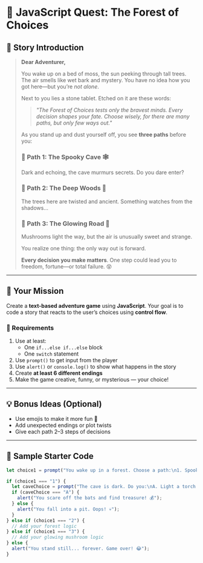 # 🧙 JavaScript Quest: The Forest of Choices

## 📖 Story Introduction

> **Dear Adventurer,**
>
> You wake up on a bed of moss, the sun peeking through tall trees. The air smells like wet bark and mystery. You have no idea how you got here—but you’re *not alone*.
>
> Next to you lies a stone tablet. Etched on it are these words:
>
> > _"The Forest of Choices tests only the bravest minds. Every decision shapes your fate. Choose wisely, for there are many paths, but only few ways out."_
>
> As you stand up and dust yourself off, you see **three paths** before you:
>
> ### 🔹 Path 1: The Spooky Cave 🕸️
> Dark and echoing, the cave murmurs secrets. Do you dare enter?
>
> ### 🔹 Path 2: The Deep Woods 🌲
> The trees here are twisted and ancient. Something watches from the shadows...
>
> ### 🔹 Path 3: The Glowing Road 🍄
> Mushrooms light the way, but the air is unusually sweet and strange.
>
> You realize one thing: the only way out is forward.
>
> **Every decision you make matters**. One step could lead you to freedom, fortune—or total failure. 😵

---

## 🎯 Your Mission

Create a **text-based adventure game** using **JavaScript**. Your goal is to code a story that reacts to the user’s choices using **control flow**.

### 🧪 Requirements

1. Use at least:
   - One `if...else if...else` block
   - One `switch` statement
2. Use `prompt()` to get input from the player
3. Use `alert()` or `console.log()` to show what happens in the story
4. Create **at least 6 different endings**
5. Make the game creative, funny, or mysterious — your choice!

---

## 💡 Bonus Ideas (Optional)

- Use emojis to make it more fun 🎉
- Add unexpected endings or plot twists
- Give each path 2–3 steps of decisions

---

## 🧵 Sample Starter Code

```javascript
let choice1 = prompt("You wake up in a forest. Choose a path:\n1. Spooky Cave 🕸️\n2. Deep Woods 🌲\n3. Glowing Road 🍄");

if (choice1 === "1") {
  let caveChoice = prompt("The cave is dark. Do you:\nA. Light a torch 🔥\nB. Walk in blindly 😱");
  if (caveChoice === "A") {
    alert("You scare off the bats and find treasure! 💰");
  } else {
    alert("You fall into a pit. Oops! 💀");
  }
} else if (choice1 === "2") {
  // Add your forest logic
} else if (choice1 === "3") {
  // Add your glowing mushroom logic
} else {
  alert("You stand still... forever. Game over! 😂");
}
